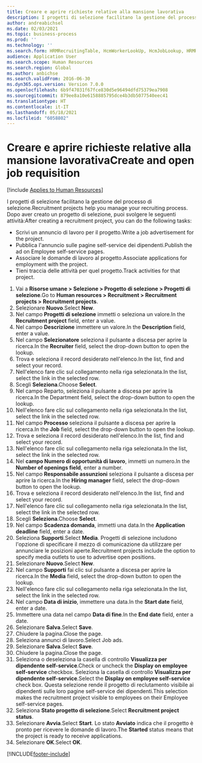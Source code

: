 ```yaml
---
title: Creare e aprire richieste relative alla mansione lavorativa
description: I progetti di selezione facilitano la gestione del processo di selezione.
author: andreabichsel
ms.date: 02/03/2021
ms.topic: business-process
ms.prod: ''
ms.technology: ''
ms.search.form: HRMRecruitingTable, HcmWorkerLookUp, HcmJobLookup, HRMRecruitingMedia, HRMRecruitingJobAd, HcmPersonnelManagementWorkspace
audience: Application User
ms.search.scope: Human Resources
ms.search.region: Global
ms.author: anbichse
ms.search.validFrom: 2016-06-30
ms.dyn365.ops.version: Version 7.0.0
ms.openlocfilehash: 6b9f47031f67fce830d5e96494dfd75379ea7908
ms.sourcegitcommit: 879ee8a10e6158885795dce4b3db5077540eec41
ms.translationtype: HT
ms.contentlocale: it-IT
ms.lasthandoff: 05/18/2021
ms.locfileid: "6058802"
---
```

# <a name="create-and-open-job-requisition"></a><span data-ttu-id="8a0c2-103">Creare e aprire richieste relative alla mansione lavorativa</span><span class="sxs-lookup"><span data-stu-id="8a0c2-103">Create and open job requisition</span></span>

[!include [Applies to Human Resources](../includes/applies-to-hr.md)]

<span data-ttu-id="8a0c2-104">I progetti di selezione facilitano la gestione del processo di selezione.</span><span class="sxs-lookup"><span data-stu-id="8a0c2-104">Recruitment projects help you manage your recruiting process.</span></span> <span data-ttu-id="8a0c2-105">Dopo aver creato un progetto di selezione, puoi svolgere le seguenti attività:</span><span class="sxs-lookup"><span data-stu-id="8a0c2-105">After creating a recruitment project, you can do the following tasks:</span></span>

- <span data-ttu-id="8a0c2-106">Scrivi un annuncio di lavoro per il progetto.</span><span class="sxs-lookup"><span data-stu-id="8a0c2-106">Write a job advertisement for the project.</span></span>
- <span data-ttu-id="8a0c2-107">Pubblica l'annuncio sulle pagine self-service dei dipendenti.</span><span class="sxs-lookup"><span data-stu-id="8a0c2-107">Publish the ad on Employee self-service pages.</span></span>
- <span data-ttu-id="8a0c2-108">Associare le domande di lavoro al progetto.</span><span class="sxs-lookup"><span data-stu-id="8a0c2-108">Associate applications for employment with the project.</span></span>
- <span data-ttu-id="8a0c2-109">Tieni traccia delle attività per quel progetto.</span><span class="sxs-lookup"><span data-stu-id="8a0c2-109">Track activities for that project.</span></span> 

1. <span data-ttu-id="8a0c2-110">Vai a **Risorse umane > Selezione > Progetto di selezione > Progetti di selezione**.</span><span class="sxs-lookup"><span data-stu-id="8a0c2-110">Go to **Human resources > Recruitment > Recruitment projects > Recruitment projects**.</span></span>
2. <span data-ttu-id="8a0c2-111">Selezionare **Nuovo**.</span><span class="sxs-lookup"><span data-stu-id="8a0c2-111">Select **New**.</span></span>
3. <span data-ttu-id="8a0c2-112">Nel campo **Progetti di selezione** immetti o seleziona un valore.</span><span class="sxs-lookup"><span data-stu-id="8a0c2-112">In the **Recruitment project** field, enter a value.</span></span>
4. <span data-ttu-id="8a0c2-113">Nel campo **Descrizione** immettere un valore.</span><span class="sxs-lookup"><span data-stu-id="8a0c2-113">In the **Description** field, enter a value.</span></span>
5. <span data-ttu-id="8a0c2-114">Nel campo **Selezionatore** seleziona il pulsante a discesa per aprire la ricerca.</span><span class="sxs-lookup"><span data-stu-id="8a0c2-114">In the **Recruiter** field, select the drop-down button to open the lookup.</span></span>
6. <span data-ttu-id="8a0c2-115">Trova e seleziona il record desiderato nell'elenco.</span><span class="sxs-lookup"><span data-stu-id="8a0c2-115">In the list, find and select your record.</span></span>
7. <span data-ttu-id="8a0c2-116">Nell'elenco fare clic sul collegamento nella riga selezionata.</span><span class="sxs-lookup"><span data-stu-id="8a0c2-116">In the list, select the link in the selected row.</span></span>
8. <span data-ttu-id="8a0c2-117">Scegli **Seleziona**.</span><span class="sxs-lookup"><span data-stu-id="8a0c2-117">Choose **Select**.</span></span>
9. <span data-ttu-id="8a0c2-118">Nel campo Reparto, seleziona il pulsante a discesa per aprire la ricerca.</span><span class="sxs-lookup"><span data-stu-id="8a0c2-118">In the Department field, select the drop-down button to open the lookup.</span></span>
10. <span data-ttu-id="8a0c2-119">Nell'elenco fare clic sul collegamento nella riga selezionata.</span><span class="sxs-lookup"><span data-stu-id="8a0c2-119">In the list, select the link in the selected row.</span></span>
11. <span data-ttu-id="8a0c2-120">Nel campo **Processo** seleziona il pulsante a discesa per aprire la ricerca.</span><span class="sxs-lookup"><span data-stu-id="8a0c2-120">In the **Job** field, select the drop-down button to open the lookup.</span></span>
12. <span data-ttu-id="8a0c2-121">Trova e seleziona il record desiderato nell'elenco.</span><span class="sxs-lookup"><span data-stu-id="8a0c2-121">In the list, find and select your record.</span></span>
13. <span data-ttu-id="8a0c2-122">Nell'elenco fare clic sul collegamento nella riga selezionata.</span><span class="sxs-lookup"><span data-stu-id="8a0c2-122">In the list, select the link in the selected row.</span></span>
14. <span data-ttu-id="8a0c2-123">Nel **campo Numero di opportunità di lavoro**, immetti un numero.</span><span class="sxs-lookup"><span data-stu-id="8a0c2-123">In the **Number of openings field**, enter a number.</span></span>
15. <span data-ttu-id="8a0c2-124">Nel campo **Responsabile assunzioni** seleziona il pulsante a discesa per aprire la ricerca.</span><span class="sxs-lookup"><span data-stu-id="8a0c2-124">In the **Hiring manager** field, select the drop-down button to open the lookup.</span></span>
16. <span data-ttu-id="8a0c2-125">Trova e seleziona il record desiderato nell'elenco.</span><span class="sxs-lookup"><span data-stu-id="8a0c2-125">In the list, find and select your record.</span></span>
17. <span data-ttu-id="8a0c2-126">Nell'elenco fare clic sul collegamento nella riga selezionata.</span><span class="sxs-lookup"><span data-stu-id="8a0c2-126">In the list, select the link in the selected row.</span></span>
18. <span data-ttu-id="8a0c2-127">Scegli **Seleziona**.</span><span class="sxs-lookup"><span data-stu-id="8a0c2-127">Choose **Select**.</span></span>
19. <span data-ttu-id="8a0c2-128">Nel campo **Scadenza domanda**, immetti una data.</span><span class="sxs-lookup"><span data-stu-id="8a0c2-128">In the **Application deadline** field, enter a date.</span></span>
20. <span data-ttu-id="8a0c2-129">Seleziona **Supporti**.</span><span class="sxs-lookup"><span data-stu-id="8a0c2-129">Select **Media**.</span></span> <span data-ttu-id="8a0c2-130">Progetti di selezione includono l'opzione di specificare il mezzo di comunicazione da utilizzare per annunciare le posizioni aperte.</span><span class="sxs-lookup"><span data-stu-id="8a0c2-130">Recruitment projects include the option to specify media outlets to use to advertise open positions.</span></span>  
21. <span data-ttu-id="8a0c2-131">Selezionare **Nuovo**.</span><span class="sxs-lookup"><span data-stu-id="8a0c2-131">Select **New**.</span></span>
22. <span data-ttu-id="8a0c2-132">Nel campo **Supporti** fai clic sul pulsante a discesa per aprire la ricerca.</span><span class="sxs-lookup"><span data-stu-id="8a0c2-132">In the **Media** field, select the drop-down button to open the lookup.</span></span>
23. <span data-ttu-id="8a0c2-133">Nell'elenco fare clic sul collegamento nella riga selezionata.</span><span class="sxs-lookup"><span data-stu-id="8a0c2-133">In the list, select the link in the selected row.</span></span>
24. <span data-ttu-id="8a0c2-134">Nel campo **Data di inizio**, immettere una data.</span><span class="sxs-lookup"><span data-stu-id="8a0c2-134">In the **Start date** field, enter a date.</span></span>
25. <span data-ttu-id="8a0c2-135">Immettere una data nel campo **Data di fine**.</span><span class="sxs-lookup"><span data-stu-id="8a0c2-135">In the **End date** field, enter a date.</span></span>
26. <span data-ttu-id="8a0c2-136">Selezionare **Salva**.</span><span class="sxs-lookup"><span data-stu-id="8a0c2-136">Select **Save**.</span></span>
27. <span data-ttu-id="8a0c2-137">Chiudere la pagina.</span><span class="sxs-lookup"><span data-stu-id="8a0c2-137">Close the page.</span></span>
28. <span data-ttu-id="8a0c2-138">Seleziona annunci di lavoro.</span><span class="sxs-lookup"><span data-stu-id="8a0c2-138">Select Job ads.</span></span>
29. <span data-ttu-id="8a0c2-139">Selezionare **Salva**.</span><span class="sxs-lookup"><span data-stu-id="8a0c2-139">Select **Save**.</span></span>
30. <span data-ttu-id="8a0c2-140">Chiudere la pagina.</span><span class="sxs-lookup"><span data-stu-id="8a0c2-140">Close the page.</span></span>
31. <span data-ttu-id="8a0c2-141">Seleziona o deseleziona la casella di controllo **Visualizza per dipendente self-service**.</span><span class="sxs-lookup"><span data-stu-id="8a0c2-141">Check or uncheck the **Display on employee self-service** checkbox.</span></span> <span data-ttu-id="8a0c2-142">Seleziona la casella di controllo **Visualizza per dipendente self-service**.</span><span class="sxs-lookup"><span data-stu-id="8a0c2-142">Select the **Display on employee self-service** check box.</span></span> <span data-ttu-id="8a0c2-143">Questa selezione rende il progetto di reclutamento visibile ai dipendenti sulle loro pagine self-service dei dipendenti.</span><span class="sxs-lookup"><span data-stu-id="8a0c2-143">This selection makes the recruitment project visible to employees on their Employee self-service pages.</span></span>
32. <span data-ttu-id="8a0c2-144">Seleziona **Stato progetto di selezione**.</span><span class="sxs-lookup"><span data-stu-id="8a0c2-144">Select **Recruitment project status**.</span></span>
33. <span data-ttu-id="8a0c2-145">Selezionare **Avvia**.</span><span class="sxs-lookup"><span data-stu-id="8a0c2-145">Select **Start**.</span></span> <span data-ttu-id="8a0c2-146">Lo stato **Avviato** indica che il progetto è pronto per ricevere le domande di lavoro.</span><span class="sxs-lookup"><span data-stu-id="8a0c2-146">The **Started** status means that the project is ready to receive applications.</span></span>  
34. <span data-ttu-id="8a0c2-147">Selezionare **OK**.</span><span class="sxs-lookup"><span data-stu-id="8a0c2-147">Select **OK**.</span></span>

[!INCLUDE[footer-include](../includes/footer-banner.md)]